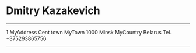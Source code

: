 Dmitry Kazakevich
============


-------------------     ----------------------------
1 MyAddress                        Cent town
MyTown 1000                        Minsk
MyCountry                          Belarus
Tel.                               +375293865756  
-------------------     ----------------------------


